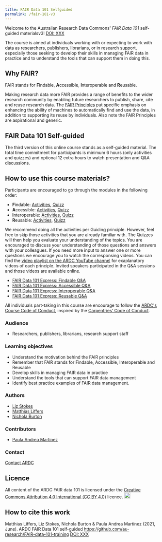 ```yaml
---
title: FAIR Data 101 Selfguided
permalink: /fair-101-v3
---
```


Welcome to the Australian Research Data Commons' *FAIR Data 101* self-guided materialsv3!
[DOI: XXX](https://doi.org/XXX)

The course is aimed at individuals working with or expecting to work with data as researchers, publishers, librarians, or in research support, especially those seeking to develop their skills in managing FAIR data in practice and to understand the tools that can support them in doing this.

## Why FAIR?
FAIR stands for **F**indable, **A**ccessible, **I**nteroperable and **R**eusable. 

Making research data more FAIR provides a range of benefits to the wider research community by enabling future researchers to publish, share, cite and reuse research data. The [FAIR Principles](https://doi.org/10.1038/sdata.2016.18) put specific emphasis on enhancing the ability of machines to automatically find and use the data, in addition to supporting its reuse by individuals. Also note the FAIR Principles are aspirational and generic. 

## FAIR Data 101 Self-guided
The third version of this online course stands as a self-guided material. The total time commitment for participants is minimum 6 hours (only activities and quizzes) and optional 12 extra hours to watch presentation and Q&A discussions. 

## How to use this course materials?

Participants are encouraged to go through the modules in the following order:
- **F**indable: [Activities](https://au-research.github.io/FAIR-data-101-training/findable/activities), [Quizz](https://au-research.github.io/FAIR-data-101-training/findable/quiz) 
- **A**ccessible: [Activities](https://au-research.github.io/FAIR-data-101-training/accessible/activities), [Quizz](https://au-research.github.io/FAIR-data-101-training/accesible/quiz)  
- **I**nteroperable: [Activities](https://au-research.github.io/FAIR-data-101-training/interoperable/activities), [Quizz](https://au-research.github.io/FAIR-data-101-training/interoperable/quiz) 
- **R**eusable: [Activities](https://au-research.github.io/FAIR-data-101-training/reusable/activities), [Quizz](https://au-research.github.io/FAIR-data-101-training/reusable/quiz) 

We recommend doing all the activities per Guiding principle. However, feel free to skip those activities that you are already familiar with. The Quizzes will then help you evaluate your understanding of the topics. You are encouraged to discuss your understanding of those questions and answers with your colleagues. If you need more input to answer one or more questions we encourage you to watch the corresponsing videos. You can find the [video playlist on the ARDC YouTube channel](https://www.youtube.com/playlist?list=PLG25fMbdLRa7bf4FNTS_LHV7hHOyFvkc-) for exaplanatory videos of each principle. Invited speakers participated in the Q&A sessions and those videos are available online. 
* [FAIR Data 101 Express: Findable Q&A](https://www.youtube.com/watch?v=6KAR4jJVK8I)
* [FAIR Data 101 Express: Accessible Q&A](https://www.youtube.com/watch?v=0tR-K7DKD3Q)
* [FAIR Data 101 Express: Interoperable Q&A](https://www.youtube.com/watch?v=ZeK9z-gLH5Y)
* [FAIR Data 101 Express: Reusable Q&A](https://www.youtube.com/watch?v=55z2WcR1tgk)

All individuals part-taking in this course are encourage to follow the [ARDC's Course Code of Conduct](https://tiny.cc/code-conduct), inspired
by the [Carpentries' Code of Conduct](https://docs.carpentries.org/topic_folders/policies/code-of-conduct.html).

### Audience
* Researchers, publishers, librarians, research support staff

### Learning objectives
* Understand the motivation behind the FAIR principles
* Remember that FAIR stands for Findable, Accessible, Interoperable and Reusable
* Develop skills in managing FAIR data in practice
* Understand the tools that can support FAIR data management
* Identify best practice examples of FAIR data management.

### Authors
* [Liz Stokes](https://orcid.org/0000-0002-2973-5647)
* [Matthias Liffers](https://orcid.org/0000-0002-3639-2080)
* [Nichola Burton](https://orcid.org/0000-0003-4470-4846)

### Contributors
* [Paula Andrea Martinez](https://orcid.org/org/0000-0002-8990-1985)

### Contact
[Contact ARDC](mailto:contact@ardc.edu.au)
## Licence
All content of the ARDC FAIR data 101 is licensed under the [Creative Commons Attribution 4.0 International (CC BY 4.0)](https://creativecommons.org/licenses/by/4.0/) licence. 
<a href="https://creativecommons.org/licenses/by/4.0/"><img src="https://mirrors.creativecommons.org/presskit/buttons/80x15/png/by.png" height="20"/></a>

## How to cite this work
Matthias Liffers, Liz Stokes, Nichola Burton & Paula Andrea Martinez (2021, June). ARDC FAIR Data 101 self-guided https://github.com/au-research/FAIR-data-101-training [DOI: XXX](https://doi.org/XXX)
